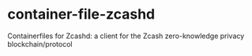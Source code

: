 # container-file-zcashd
Containerfiles for Zcashd: a client for the Zcash zero-knowledge privacy blockchain/protocol

